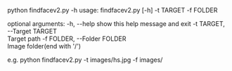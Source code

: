 python findfacev2.py -h
  usage: findfacev2.py [-h] -t TARGET -f FOLDER
  
  optional arguments:
    -h, --help            show this help message and exit
    -t TARGET, --Target TARGET <br>
                          Target path
    -f FOLDER, --Folder FOLDER <br>
                          Image folder(end with '/')

                          
e.g. python findfacev2.py -t images/hs.jpg -f images/
